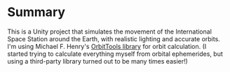 # Summary

This is a Unity project that simulates the movement of the International Space Station around the Earth, with realistic lighting and accurate orbits. I'm using Michael F. Henry's [OrbitTools library](http://www.zeptomoby.com/satellites/) for orbit calculation. (I started trying to calculate everything myself from orbital ephemerides, but using a third-party library turned out to be many times easier!)